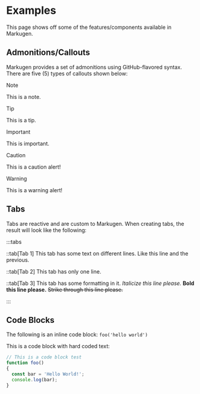 # Examples
This page shows off some of the features/components available in Markugen.

## Admonitions/Callouts
Markugen provides a set of admonitions using GitHub-flavored syntax. There are
five (5) types of callouts shown below:

> [!NOTE]
> This is a note.

> [!TIP]
> This is a tip.

> [!IMPORTANT]
> This is important.

> [!CAUTION]
> This is a caution alert!

> [!WARNING]
> This is a warning alert!

## Tabs
Tabs are reactive and are custom to Markugen. When creating tabs, the result 
will look like the following:

:::tabs

::tab[Tab 1]
This tab has some text on different lines.
Like this line and the previous.

::tab[Tab 2]
This tab has only one line.

::tab[Tab 3]
This tab has some formatting in it.
*Italicize this line please.*
**Bold this line please.**
~~Strike through this line please.~~

:::

## Code Blocks
The following is an inline code block: `foo('hello world')`

This is a code block with hard coded text:

~~~js
// This is a code block test
function foo()
{
  const bar = 'Hello World!';
  console.log(bar);
}
~~~
